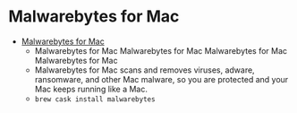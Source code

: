 # Malwarebytes for Mac
- [Malwarebytes for Mac](https://www.malwarebytes.com/mac/)
  -  Malwarebytes for Mac Malwarebytes for Mac Malwarebytes for Mac Malwarebytes for Mac
  - Malwarebytes for Mac scans and removes viruses, adware, ransomware, and other Mac malware, so you are protected and your Mac keeps running like a Mac.
  - `brew cask install malwarebytes`

